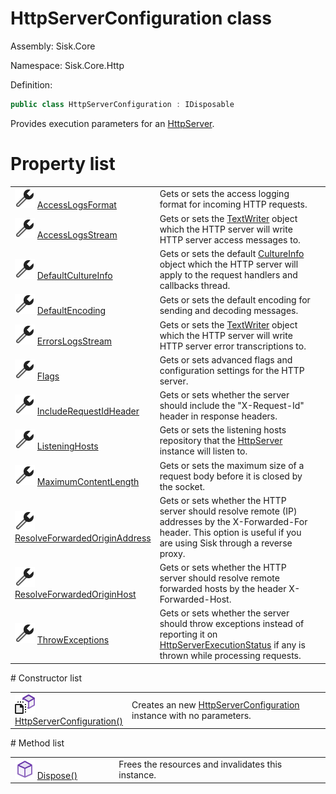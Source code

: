 <!--

Copyrights 2023 Sisk Framework - CypherPotato
Published under MIT license

!!! DO NOT EDIT THIS FILE !!!
This file was generated by a tool in the Sisk package. To edit the information in this documentation,
edit the XML documentation present in the Sisk source code.

-->

# HttpServerConfiguration class
Assembly: Sisk.Core

Namespace: Sisk.Core.Http

Definition:

```cs
public class HttpServerConfiguration : IDisposable
```

Provides execution parameters for an <a href="/read?q=/contents/spec/Sisk.Core.Http.HttpServer.md">HttpServer</a>.

# Property list
<table>
    <tbody>
<tr>
    <td width="33%">
        <img class="icon" src="/assets/img/icons/property.svg">
        <a href="/read?q=/contents/spec/Sisk.Core.Http.HttpServerConfiguration.AccessLogsFormat.md">
            AccessLogsFormat
        </a>
    </td>
    <td>
        Gets or sets the access logging format for incoming HTTP requests.
    <td>
</tr>
<tr>
    <td width="33%">
        <img class="icon" src="/assets/img/icons/property.svg">
        <a href="/read?q=/contents/spec/Sisk.Core.Http.HttpServerConfiguration.AccessLogsStream.md">
            AccessLogsStream
        </a>
    </td>
    <td>
        Gets or sets the <a href="https://learn.microsoft.com/en-us/dotnet/api/System.IO.TextWriter">TextWriter</a> object which the HTTP server will write HTTP server access messages to.
    <td>
</tr>
<tr>
    <td width="33%">
        <img class="icon" src="/assets/img/icons/property.svg">
        <a href="/read?q=/contents/spec/Sisk.Core.Http.HttpServerConfiguration.DefaultCultureInfo.md">
            DefaultCultureInfo
        </a>
    </td>
    <td>
        Gets or sets the default <a href="https://learn.microsoft.com/en-us/dotnet/api/System.Globalization.CultureInfo">CultureInfo</a> object which the HTTP server will apply to the request handlers and callbacks thread.
    <td>
</tr>
<tr>
    <td width="33%">
        <img class="icon" src="/assets/img/icons/property.svg">
        <a href="/read?q=/contents/spec/Sisk.Core.Http.HttpServerConfiguration.DefaultEncoding.md">
            DefaultEncoding
        </a>
    </td>
    <td>
        Gets or sets the default encoding for sending and decoding messages.
    <td>
</tr>
<tr>
    <td width="33%">
        <img class="icon" src="/assets/img/icons/property.svg">
        <a href="/read?q=/contents/spec/Sisk.Core.Http.HttpServerConfiguration.ErrorsLogsStream.md">
            ErrorsLogsStream
        </a>
    </td>
    <td>
        Gets or sets the <a href="https://learn.microsoft.com/en-us/dotnet/api/System.IO.TextWriter">TextWriter</a> object which the HTTP server will write HTTP server error transcriptions to.
    <td>
</tr>
<tr>
    <td width="33%">
        <img class="icon" src="/assets/img/icons/property.svg">
        <a href="/read?q=/contents/spec/Sisk.Core.Http.HttpServerConfiguration.Flags.md">
            Flags
        </a>
    </td>
    <td>
        Gets or sets advanced flags and configuration settings for the HTTP server.
    <td>
</tr>
<tr>
    <td width="33%">
        <img class="icon" src="/assets/img/icons/property.svg">
        <a href="/read?q=/contents/spec/Sisk.Core.Http.HttpServerConfiguration.IncludeRequestIdHeader.md">
            IncludeRequestIdHeader
        </a>
    </td>
    <td>
        Gets or sets whether the server should include the "X-Request-Id" header in response headers.
    <td>
</tr>
<tr>
    <td width="33%">
        <img class="icon" src="/assets/img/icons/property.svg">
        <a href="/read?q=/contents/spec/Sisk.Core.Http.HttpServerConfiguration.ListeningHosts.md">
            ListeningHosts
        </a>
    </td>
    <td>
        Gets or sets the listening hosts repository that the <a href="/read?q=/contents/spec/Sisk.Core.Http.HttpServer.md">HttpServer</a> instance will listen to.
    <td>
</tr>
<tr>
    <td width="33%">
        <img class="icon" src="/assets/img/icons/property.svg">
        <a href="/read?q=/contents/spec/Sisk.Core.Http.HttpServerConfiguration.MaximumContentLength.md">
            MaximumContentLength
        </a>
    </td>
    <td>
        Gets or sets the maximum size of a request body before it is closed by the socket.
    <td>
</tr>
<tr>
    <td width="33%">
        <img class="icon" src="/assets/img/icons/property.svg">
        <a href="/read?q=/contents/spec/Sisk.Core.Http.HttpServerConfiguration.ResolveForwardedOriginAddress.md">
            ResolveForwardedOriginAddress
        </a>
    </td>
    <td>
        Gets or sets whether the HTTP server should resolve remote (IP) addresses by the X-Forwarded-For header. This option is useful if you are using Sisk through a reverse proxy.
    <td>
</tr>
<tr>
    <td width="33%">
        <img class="icon" src="/assets/img/icons/property.svg">
        <a href="/read?q=/contents/spec/Sisk.Core.Http.HttpServerConfiguration.ResolveForwardedOriginHost.md">
            ResolveForwardedOriginHost
        </a>
    </td>
    <td>
        Gets or sets whether the HTTP server should resolve remote forwarded hosts by the header X-Forwarded-Host.
    <td>
</tr>
<tr>
    <td width="33%">
        <img class="icon" src="/assets/img/icons/property.svg">
        <a href="/read?q=/contents/spec/Sisk.Core.Http.HttpServerConfiguration.ThrowExceptions.md">
            ThrowExceptions
        </a>
    </td>
    <td>
        Gets or sets whether the server should throw exceptions instead of reporting it on <a href="/read?q=/contents/spec/Sisk.Core.Http.HttpServerExecutionStatus.md">HttpServerExecutionStatus</a> if any is thrown while processing requests.
    <td>
</tr>
    </tbody>
</table>
# Constructor list
<table>
    <tbody>
<tr>
    <td width="33%">
        <img class="icon" src="/assets/img/icons/constructor.svg">
        <a href="/read?q=/contents/spec/Sisk.Core.Http.HttpServerConfiguration.HttpServerConfiguration().md">
            HttpServerConfiguration()
        </a>
    </td>
    <td>
        Creates an new <a href="/read?q=/contents/spec/Sisk.Core.Http.HttpServerConfiguration.md">HttpServerConfiguration</a> instance with no parameters.
    <td>
</tr>
    </tbody>
</table>
# Method list
<table>
    <tbody>
<tr>
    <td width="33%">
        <img class="icon" src="/assets/img/icons/method.svg">
        <a href="/read?q=/contents/spec/Sisk.Core.Http.HttpServerConfiguration.Dispose().md">
            Dispose()
        </a>
    </td>
    <td>
        Frees the resources and invalidates this instance.
    <td>
</tr>
    </tbody>
</table>
